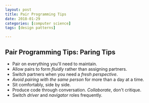 ```yaml
---
layout: post
title: Pair Programming Tips
date: 2018-01-29
categories: [computer science]
tags: [design patterns]

---
```



## Pair Programming Tips: Paring Tips 

* Pair on everything you'll need to maintain.
* Allow pairs to form *fluidly* rather than assigning partners.
* Switch partners when you need a *fresh perspective*.
* *Avoid pairing with the same person* for more than a day at a time.
* Sit comfortably, side by side.
* Produce code through conversation. *Collaborate*, don't critique.
* Switch *driver* and *navigator* roles frequently.

